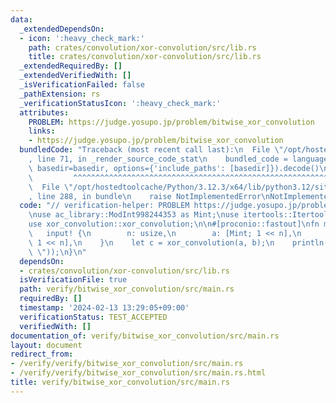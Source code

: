 ```yaml
---
data:
  _extendedDependsOn:
  - icon: ':heavy_check_mark:'
    path: crates/convolution/xor-convolution/src/lib.rs
    title: crates/convolution/xor-convolution/src/lib.rs
  _extendedRequiredBy: []
  _extendedVerifiedWith: []
  _isVerificationFailed: false
  _pathExtension: rs
  _verificationStatusIcon: ':heavy_check_mark:'
  attributes:
    PROBLEM: https://judge.yosupo.jp/problem/bitwise_xor_convolution
    links:
    - https://judge.yosupo.jp/problem/bitwise_xor_convolution
  bundledCode: "Traceback (most recent call last):\n  File \"/opt/hostedtoolcache/Python/3.12.3/x64/lib/python3.12/site-packages/onlinejudge_verify/documentation/build.py\"\
    , line 71, in _render_source_code_stat\n    bundled_code = language.bundle(stat.path,\
    \ basedir=basedir, options={'include_paths': [basedir]}).decode()\n          \
    \         ^^^^^^^^^^^^^^^^^^^^^^^^^^^^^^^^^^^^^^^^^^^^^^^^^^^^^^^^^^^^^^^^^^^^^^^^^^^^^^^^^\n\
    \  File \"/opt/hostedtoolcache/Python/3.12.3/x64/lib/python3.12/site-packages/onlinejudge_verify/languages/rust.py\"\
    , line 288, in bundle\n    raise NotImplementedError\nNotImplementedError\n"
  code: "// verification-helper: PROBLEM https://judge.yosupo.jp/problem/bitwise_xor_convolution\n\
    \nuse ac_library::ModInt998244353 as Mint;\nuse itertools::Itertools;\nuse proconio::input;\n\
    use xor_convolution::xor_convolution;\n\n#[proconio::fastout]\nfn main() {\n \
    \   input! {\n        n: usize,\n        a: [Mint; 1 << n],\n        b: [Mint;\
    \ 1 << n],\n    }\n    let c = xor_convolution(a, b);\n    println!(\"{}\", c.iter().join(\"\
    \ \"));\n}\n"
  dependsOn:
  - crates/convolution/xor-convolution/src/lib.rs
  isVerificationFile: true
  path: verify/bitwise_xor_convolution/src/main.rs
  requiredBy: []
  timestamp: '2024-02-13 13:29:05+09:00'
  verificationStatus: TEST_ACCEPTED
  verifiedWith: []
documentation_of: verify/bitwise_xor_convolution/src/main.rs
layout: document
redirect_from:
- /verify/verify/bitwise_xor_convolution/src/main.rs
- /verify/verify/bitwise_xor_convolution/src/main.rs.html
title: verify/bitwise_xor_convolution/src/main.rs
---
```

